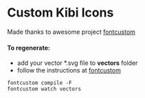 Custom Kibi Icons
=================

Made thanks to awesome project [fontcustom](https://github.com/FontCustom/fontcustom) 

#### To regenerate:    
 
* add your vector *.svg file to **vectors** folder
* follow the instructions at [fontcustom](https://github.com/FontCustom/)

```
fontcustom compile -F
fontcustom watch vectors
```

